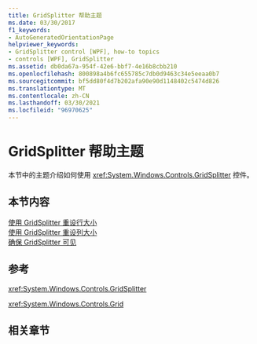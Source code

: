 ```yaml
---
title: GridSplitter 帮助主题
ms.date: 03/30/2017
f1_keywords:
- AutoGeneratedOrientationPage
helpviewer_keywords:
- GridSplitter control [WPF], how-to topics
- controls [WPF], GridSplitter
ms.assetid: db0da67a-954f-42e6-bbf7-4e16b8cbb210
ms.openlocfilehash: 800898a4b6fc655785c7db0d9463c34e5eeaa0b7
ms.sourcegitcommit: bf5dd80f4d7b202afa90e90d1148402c5474d826
ms.translationtype: MT
ms.contentlocale: zh-CN
ms.lasthandoff: 03/30/2021
ms.locfileid: "96970625"
---
```

# <a name="gridsplitter-how-to-topics"></a>GridSplitter 帮助主题
本节中的主题介绍如何使用 <xref:System.Windows.Controls.GridSplitter> 控件。  
  
## <a name="in-this-section"></a>本节内容  
 [使用 GridSplitter 重设行大小](how-to-resize-rows-with-a-gridsplitter.md)  
 [使用 GridSplitter 重设列大小](how-to-resize-columns-with-a-gridsplitter.md)  
 [确保 GridSplitter 可见](how-to-make-sure-that-a-gridsplitter-is-visible.md)  
  
## <a name="reference"></a>参考  
 <xref:System.Windows.Controls.GridSplitter>  
  
 <xref:System.Windows.Controls.Grid>  
  
## <a name="related-sections"></a>相关章节
